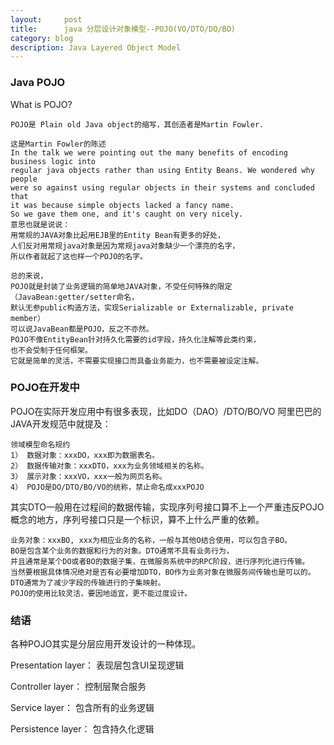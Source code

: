 ```yaml
---
layout:     post
title:      java 分层设计对象模型--POJO(VO/DTO/DO/BO)
category: blog
description: Java Layered Object Model
---
```



### Java POJO


What is POJO?
```
POJO是 Plain old Java object的缩写，其创造者是Martin Fowler.
```
```
这是Martin Fowler的陈述
In the talk we were pointing out the many benefits of encoding business logic into 
regular java objects rather than using Entity Beans. We wondered why people 
were so against using regular objects in their systems and concluded that 
it was because simple objects lacked a fancy name. 
So we gave them one, and it's caught on very nicely.
意思也就是说说：
用常规的JAVA对象比起用EJB里的Entity Bean有更多的好处，
人们反对用常规java对象是因为常规java对象缺少一个漂亮的名字，
所以作者就起了这也样一个POJO的名字。

总的来说，
POJO就是封装了业务逻辑的简单地JAVA对象，不受任何特殊的限定（JavaBean:getter/setter命名，
默认无参public构造方法，实现Serializable or Externalizable, private member）
可以说JavaBean都是POJO，反之不亦然。
POJO不像EntityBean针对持久化需要的id字段，持久化注解等此类约束，
也不会受制于任何框架。
它就是简单的灵活，不需要实现接口而具备业务能力，也不需要被设定注解。
```

### POJO在开发中

POJO在实际开发应用中有很多表现，比如DO（DAO）/DTO/BO/VO
阿里巴巴的JAVA开发规范中就提及：
```
领域模型命名规约 
1） 数据对象：xxxDO，xxx即为数据表名。 
2） 数据传输对象：xxxDTO，xxx为业务领域相关的名称。 
3） 展示对象：xxxVO，xxx一般为网页名称。 
4） POJO是DO/DTO/BO/VO的统称，禁止命名成xxxPOJO
```
其实DTO一般用在过程间的数据传输，实现序列号接口算不上一个严重违反POJO概念的地方，序列号接口只是一个标识，算不上什么严重的依赖。
```
业务对象：xxxBO, xxx为相应业务的名称，一般与其他O结合使用，可以包含子BO。
BO是包含某个业务的数据和行为的对象。DTO通常不具有业务行为，
并且通常是某个DO或者BO的数据子集，在微服务系统中的RPC阶段，进行序列化进行传输。
当然要根据具体情况绝对是否有必要增加DTO，BO作为业务对象在微服务间传输也是可以的。
DTO通常为了减少字段的传输进行的子集映射。
POJO的使用比较灵活，要因地适宜，更不能过度设计。
```
  
### 结语

各种POJO其实是分层应用开发设计的一种体现。

Presentation layer： 表现层包含UI呈现逻辑

Controller layer： 控制层聚合服务

Service layer： 包含所有的业务逻辑

Persistence layer： 包含持久化逻辑